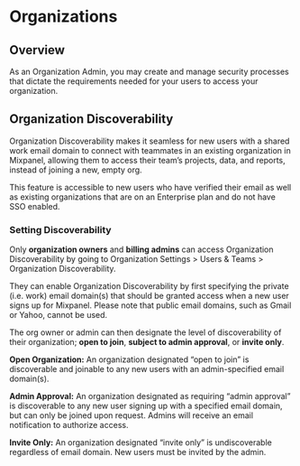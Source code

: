 # Organizations


## Overview

As an Organization Admin, you may create and manage security processes that dictate the requirements needed for your users to access your organization.

## Organization Discoverability
Organization Discoverability makes it seamless for new users with a shared work email domain to connect with teammates in an existing organization in Mixpanel, allowing them to access their team’s projects, data, and reports, instead of joining a new, empty org.

This feature is accessible to new users who have verified their email as well as existing organizations that are on an Enterprise plan and do not have SSO enabled.


### Setting Discoverability

Only **organization owners** and **billing admins** can access Organization Discoverability by going to Organization Settings > Users & Teams > Organization Discoverability.



They can enable Organization Discoverability by first specifying the private (i.e. work) email domain(s) that should be granted access when a new user signs up for Mixpanel. Please note that public email domains, such as Gmail or Yahoo, cannot be used.

The org owner or admin can then designate the level of discoverability of their organization; **open to join**, **subject to admin approval**, or **invite only**.

**Open Organization:** An organization designated “open to join” is discoverable and joinable to any new users with an admin-specified email domain(s).

**Admin Approval:** An organization designated as requiring “admin approval” is discoverable to any new user signing up with a specified email domain, but can only be joined upon request. Admins will receive an email notification to authorize access.

**Invite Only:** An organization designated “invite only” is undiscoverable regardless of email domain. New users must be invited by the admin.
